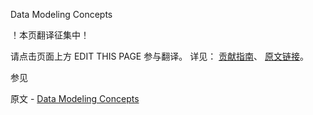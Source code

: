  Data Modeling Concepts

 ！本页翻译征集中！

请点击页面上方 EDIT THIS PAGE 参与翻译。
详见：
[贡献指南]( https://github.com/JinMuInfo/MongoDB-Manual-zh/blob/master/CONTRIBUTING.md )、
[原文链接](  https://docs.mongodb.com/manual/core/data-models/  )。

 参见

原文 - [Data Modeling Concepts]( https://docs.mongodb.com/manual/core/data-models/ )

